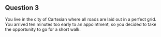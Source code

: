 ## Question 3
You live in the city of Cartesian where all roads are laid out in a perfect grid. 
You arrived ten minutes too early to an appointment, so you decided to take the 
opportunity to go for a short walk.